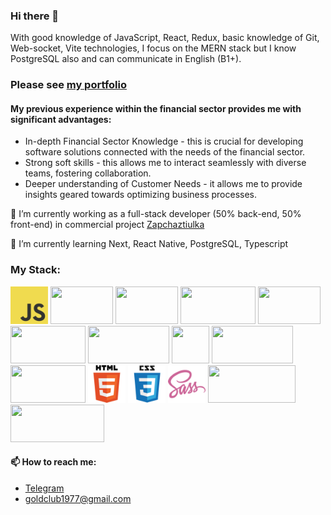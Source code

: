 ### Hi there 👋

With good knowledge of JavaScript, React, Redux, basic knowledge of Git, Web-socket, Vite technologies, I focus on the MERN stack but I know PostgreSQL also and can communicate in English (B1+).

### Please see [my portfolio](https://portfolio-kliapko.vercel.app)

#### My previous experience within the financial sector provides me with significant advantages:
- In-depth Financial Sector Knowledge - this is crucial for developing software solutions connected with the needs of the financial sector.
- Strong soft skills - this allows me to interact seamlessly with diverse teams, fostering collaboration.
- Deeper understanding of Customer Needs - it allows me to provide insights geared towards optimizing business processes.

🔭 I’m currently working as a full-stack developer (50% back-end, 50% front-end) in commercial project [Zapchaztiulka](https://github.com/Zapchaztiulka)

🌱 I’m currently learning Next, React Native, PostgreSQL, Typescript

### My Stack:
<div>
<img src="https://raw.githubusercontent.com/github/explore/80688e429a7d4ef2fca1e82350fe8e3517d3494d/topics/javascript/javascript.png" width="60" height="60">
<img src="https://miro.medium.com/v2/resize:fit:1044/format:webp/1*NJSv6DGoKTloI8d8im98zg.png" width="100" height="60">
<img src="https://devtop.io/wp-content/uploads/2022/10/react-native-1.png" width="100" height="60">
<img src="https://miro.medium.com/v2/resize:fit:1400/format:webp/1*AJpFZrofvxMn3MHh9p3i_Q.jpeg" width="120" height="60">
<img src="https://cdn.sanity.io/images/3do82whm/next/4b1f008289a88f4438a1c983fb32cf1a636d9d0e-1000x667.png?w=1000&h=667&fit=clip&auto=format" width="100" height="60">
<img src="https://upload.wikimedia.org/wikipedia/commons/d/d9/Node.js_logo.svg" width="120" height="60">
<img src="https://ik.imagekit.io/ably/ghost/prod/2021/03/socket-io-logo-1.jpeg?tr=w-1728,q-50" width="130" height="60">
<img src="https://miro.medium.com/v2/resize:fit:1024/format:webp/1*doAg1_fMQKWFoub-6gwUiQ.png" width="60" height="60">
<img src="https://miro.medium.com/v2/resize:fit:1400/format:webp/1*XIMVb4ZQRfSS4ZnI6WfH0Q.jpeg" width="130" height="60">
<img src="https://markup-ua.com/blog/wp-content/uploads/2023/08/tailwind.jpg" width="120" height="60">
<img src="https://raw.githubusercontent.com/github/explore/80688e429a7d4ef2fca1e82350fe8e3517d3494d/topics/html/html.png" width="60" height="60">
<img src="https://raw.githubusercontent.com/github/explore/80688e429a7d4ef2fca1e82350fe8e3517d3494d/topics/css/css.png" width="60" height="60">
<img src="https://raw.githubusercontent.com/github/explore/80688e429a7d4ef2fca1e82350fe8e3517d3494d/topics/sass/sass.png" width="60" height="60">
<img src="https://res.cloudinary.com/practicaldev/image/fetch/s--tMai_cRx--/c_imagga_scale,f_auto,fl_progressive,h_420,q_auto,w_1000/https://dev-to-uploads.s3.amazonaws.com/uploads/articles/h4jbiijckmk65al45e6x.jpg" width="140" height="60">
<img src="https://upload.wikimedia.org/wikipedia/commons/thumb/9/94/Webpack.svg/1024px-Webpack.svg.png" width="150" height="60">
</div>

#### 📫 How to reach me:
- [Telegram](https://t/me/Bayraktar_OK)
- goldclub1977@gmail.com
  

